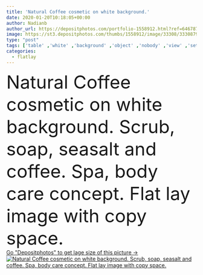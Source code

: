 ```yaml
---
title: 'Natural Coffee cosmetic on white background.'
date: 2020-01-20T10:18:05+00:00
author: Nadianb
author_url: https://depositphotos.com/portfolio-1558912.html?ref=64678756
image: https://st3.depositphotos.com/thumbs/1558912/image/33308/333087990/api_thumb_450.jpg?forcejpeg=true
type: "post"
tags: ['table' ,'white' ,'background' ,'object' ,'nobody' ,'view' ,'set' ,'female' ,'beauty' ,'oil' ,'health' ,'healthy' ,'natural' ,'cream' ,'homemade' ,'care' ,'towel' ,'coffee' ,'personal' ,'skin' ,'relax' ,'lay' ,'candle' ,'product' ,'woman' ,'flat' ,'professional' ,'apply' ,'brush' ,'cosmetic' ,'skincare' ,'body' ,'soap' ,'spa' ,'treatment' ,'facial' ,'top' ,'supplies' ,'jar' ,'dermatology' ,'massage' ,'scrub' ,'spa background' ,'flatlay' ,'coffee scrub' ]
categories: 
  - flatlay
---
```

<div aling="center">
            <font size="60"> Natural Coffee cosmetic on white background. Scrub, soap, seasalt and coffee. Spa, body care concept. Flat lay image with copy space.</font>   
</div>
<div>
    <a href='https://depositphotos.com/333087990/stock-photo-natural-coffee-cosmetic-on-white.html?ref=64678756' target=_blank > Go "Depositphotos" to get lage size of this picture ->
        <img href='https://depositphotos.com/333087990/stock-photo-natural-coffee-cosmetic-on-white.html?ref=64678756' src='https://st3.depositphotos.com/1558912/33308/i/950/depositphotos_333087990-stock-photo-natural-coffee-cosmetic-on-white.jpg?forcejpeg=true' alt='Natural Coffee cosmetic on white background. Scrub, soap, seasalt and coffee. Spa, body care concept. Flat lay image with copy space.' >
    </a>
</div>
